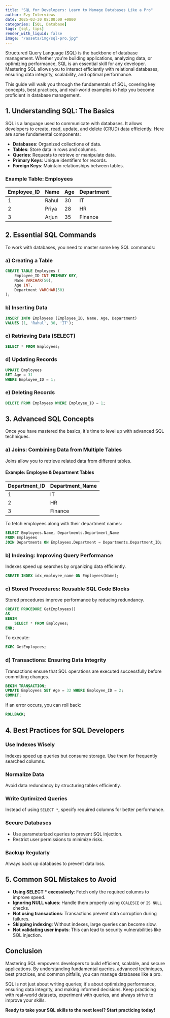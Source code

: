 ```yaml
---
title: "SQL for Developers: Learn to Manage Databases Like a Pro"
author: Ezy Interviews
date: 2025-03-30 08:00:00 +0800
categories: [SQL, Database]
tags: [sql, tips]
render_with_liquid: false
image: "/assets/img/sql-pro.jpg"
---
```


Structured Query Language (SQL) is the backbone of database management. Whether you're building applications, analyzing data, or optimizing performance, SQL is an essential skill for any developer. Mastering SQL allows you to interact efficiently with relational databases, ensuring data integrity, scalability, and optimal performance.

This guide will walk you through the fundamentals of SQL, covering key concepts, best practices, and real-world examples to help you become proficient in database management.

## **1. Understanding SQL: The Basics**

SQL is a language used to communicate with databases. It allows developers to create, read, update, and delete (CRUD) data efficiently. Here are some fundamental components:

* **Databases**: Organized collections of data.  
* **Tables**: Store data in rows and columns.  
* **Queries**: Requests to retrieve or manipulate data.  
* **Primary Keys**: Unique identifiers for records.  
* **Foreign Keys**: Maintain relationships between tables.

### **Example Table: Employees**

| Employee_ID | Name  | Age | Department |
| ----------- | ----- | --- | ---------- |
| 1           | Rahul | 30  | IT         |
| 2           | Priya | 28  | HR         |
| 3           | Arjun | 35  | Finance    |

## **2. Essential SQL Commands**

To work with databases, you need to master some key SQL commands:

### **a) Creating a Table**

```sql
CREATE TABLE Employees (  
    Employee_ID INT PRIMARY KEY,  
    Name VARCHAR(50),  
    Age INT,  
    Department VARCHAR(50)  
);
```

### **b) Inserting Data**

```sql
INSERT INTO Employees (Employee_ID, Name, Age, Department)  
VALUES (1, 'Rahul', 30, 'IT');
```

### **c) Retrieving Data (SELECT)**

```sql
SELECT * FROM Employees;
```

### **d) Updating Records**

```sql
UPDATE Employees  
SET Age = 31  
WHERE Employee_ID = 1;
```

### **e) Deleting Records**

```sql
DELETE FROM Employees WHERE Employee_ID = 1;
```

## **3. Advanced SQL Concepts**

Once you have mastered the basics, it's time to level up with advanced SQL techniques.

### **a) Joins: Combining Data from Multiple Tables**

Joins allow you to retrieve related data from different tables.

#### **Example: Employee & Department Tables**

| Department_ID | Department_Name |
| :------------ | :-------------- |
| 1             | IT              |
| 2             | HR              |
| 3             | Finance         |

To fetch employees along with their department names:

```sql
SELECT Employees.Name, Departments.Department_Name  
FROM Employees  
JOIN Departments ON Employees.Department = Departments.Department_ID;
```

### **b) Indexing: Improving Query Performance**

Indexes speed up searches by organizing data efficiently.

```sql
CREATE INDEX idx_employee_name ON Employees(Name);
```

### **c) Stored Procedures: Reusable SQL Code Blocks**

Stored procedures improve performance by reducing redundancy.

```sql
CREATE PROCEDURE GetEmployees()  
AS  
BEGIN  
    SELECT * FROM Employees;  
END;
```

To execute:

```sql
EXEC GetEmployees;
```

### **d) Transactions: Ensuring Data Integrity**

Transactions ensure that SQL operations are executed successfully before committing changes.

```sql
BEGIN TRANSACTION;  
UPDATE Employees SET Age = 32 WHERE Employee_ID = 2;  
COMMIT;
```

If an error occurs, you can roll back:

```sql
ROLLBACK;
```

## **4. Best Practices for SQL Developers**

###  **Use Indexes Wisely**

Indexes speed up queries but consume storage. Use them for frequently searched columns.

###  **Normalize Data**

Avoid data redundancy by structuring tables efficiently.

### **Write Optimized Queries**

Instead of using `SELECT *`, specify required columns for better performance.

###  **Secure Databases**

* Use parameterized queries to prevent SQL injection.  
* Restrict user permissions to minimize risks.

###  **Backup Regularly**

Always back up databases to prevent data loss.

## **5. Common SQL Mistakes to Avoid**

* **Using SELECT * excessively**: Fetch only the required columns to improve speed.  
* **Ignoring NULL values**: Handle them properly using `COALESCE` or `IS NULL` checks.  
* **Not using transactions**: Transactions prevent data corruption during failures.  
* **Skipping indexing**: Without indexes, large queries can become slow.  
* **Not validating user inputs**: This can lead to security vulnerabilities like SQL injection.

## **Conclusion**

Mastering SQL empowers developers to build efficient, scalable, and secure applications. By understanding fundamental queries, advanced techniques, best practices, and common pitfalls, you can manage databases like a pro.

SQL is not just about writing queries; it's about optimizing performance, ensuring data integrity, and making informed decisions. Keep practicing with real-world datasets, experiment with queries, and always strive to improve your skills.

**Ready to take your SQL skills to the next level? Start practicing today!** 

